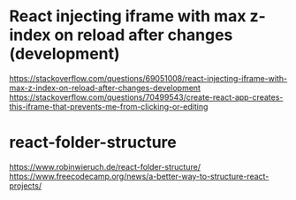 # React injecting iframe with max z-index on reload after changes (development)
https://stackoverflow.com/questions/69051008/react-injecting-iframe-with-max-z-index-on-reload-after-changes-development
https://stackoverflow.com/questions/70499543/create-react-app-creates-this-iframe-that-prevents-me-from-clicking-or-editing

# react-folder-structure
https://www.robinwieruch.de/react-folder-structure/
https://www.freecodecamp.org/news/a-better-way-to-structure-react-projects/